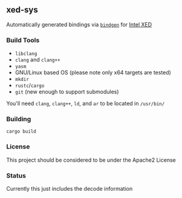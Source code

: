 xed-sys
---

Automatically generated bindings via [`bindgen`](https://crates.io/crates/bindgen) for 
[Intel XED](https://software.intel.com/en-us/articles/xed-x86-encoder-decoder-software-library)


### Build Tools

* `libclang`
* `clang` and `clang++`
* `yasm`
* GNU/Linux based OS (please note only x64 targets are tested)
* `mkdir`
* `rustc`/`cargo`
* `git` (new enough to support submodules)

You'll need `clang`, `clang++`, `ld`, and `ar` to be located in
`/usr/bin/`

### Building

`cargo build`

### License

This project should be considered to be under the Apache2 License

### Status

Currently this just includes the decode information
